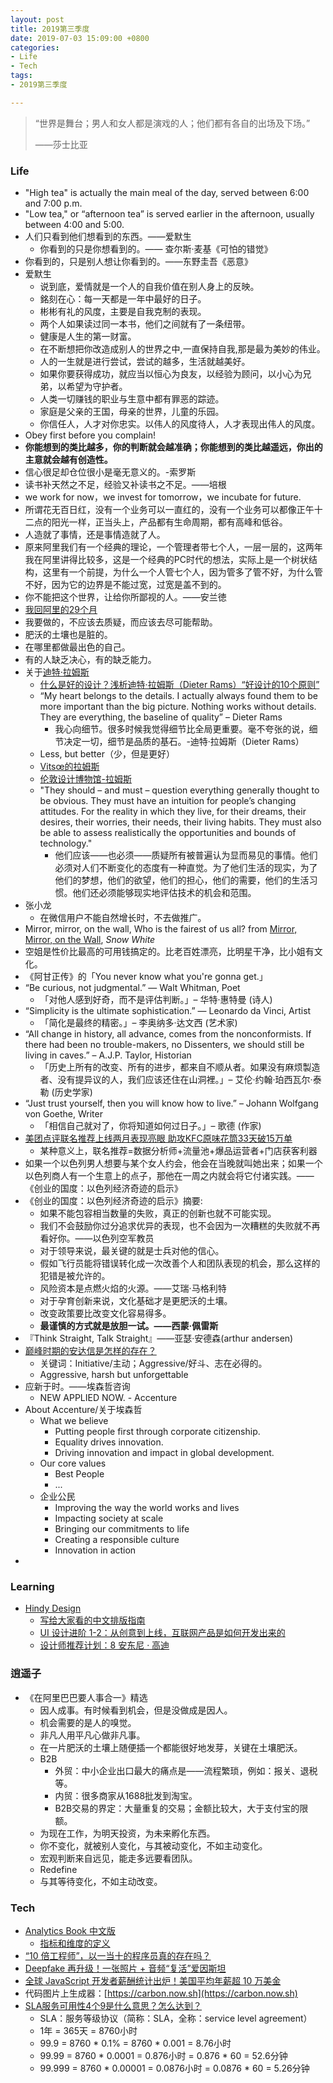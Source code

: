 ```yaml
---
layout: post
title: 2019第三季度
date: 2019-07-03 15:09:00 +0800
categories:
- Life
- Tech
tags:
- 2019第三季度

---
```


<blockquote class="blockquote-center">
<p>“世界是舞台；男人和女人都是演戏的人；他们都有各自的出场及下场。”</p>
<p>——莎士比亚</p>
</blockquote>



### Life

- "High tea" is actually the main meal of the day, served between 6:00 and 7:00 p.m.
- "Low tea," or “afternoon tea” is served earlier in the afternoon, usually between 4:00 and 5:00.
- 人们只看到他们想看到的东西。——爱默生
  - 你看到的只是你想看到的。—— 查尔斯·麦基《可怕的错觉》
- 你看到的，只是别人想让你看到的。——东野圭吾《恶意》
- 爱默生
  - 说到底，爱情就是一个人的自我价值在别人身上的反映。
  - 銘刻在心：每一天都是一年中最好的日子。
  - 彬彬有礼的风度，主要是自我克制的表现。
  - 两个人如果读过同一本书，他们之间就有了一条纽带。
  - 健康是人生的第一财富。
  - 在不断想把你改造成别人的世界之中,一直保持自我,那是最为美妙的伟业。
  - 人的一生就是进行尝试，尝试的越多，生活就越美好。
  - 如果你要获得成功，就应当以恒心为良友，以经验为顾问，以小心为兄弟，以希望为守护者。
  - 人类一切赚钱的职业与生意中都有罪恶的踪迹。
  - 家庭是父亲的王国，母亲的世界，儿童的乐园。
  - 你信任人，人才对你忠实。以伟人的风度待人，人才表现出伟人的风度。
- Obey first before you complain!
- **你能想到的类比越多，你的判断就会越准确；你能想到的类比越遥远，你出的主意就会越有创造性。**
- 信心很足却仓位很小是毫无意义的。-索罗斯
- 读书补天然之不足，经验又补读书之不足。——培根
- we work for now，we invest for tomorrow，we incubate for future.
- 所谓花无百日红，没有一个业务可以一直红的，没有一个业务可以都像正午十二点的阳光一样，正当头上，产品都有生命周期，都有高峰和低谷。
- 人造就了事情，还是事情造就了人。
- 原来阿里我们有一个经典的理论，一个管理者带七个人，一层一层的，这两年我在阿里讲得比较多，这是一个经典的PC时代的想法，实际上是一个树状结构，这里有一个前提，为什么一个人管七个人，因为管多了管不好，为什么管不好，因为它的边界是不能过宽，过宽是盖不到的。
- 你不能把这个世界，让给你所鄙视的人。——安兰徳
- [我回阿里的29个月](https://zhuanlan.zhihu.com/p/25146682)
- 我要做的，不应该去质疑，而应该去尽可能帮助。
- 肥沃的土壤也是脏的。
- 在哪里都做最出色的自己。
- 有的人缺乏决心，有的缺乏能力。
- 关于[迪特·拉姆斯](https://zh.wikipedia.org/zh/%E8%BF%AA%E7%89%B9%C2%B7%E6%8B%89%E5%A7%86%E6%96%AF)
	- [什么是好的设计？浅析迪特·拉姆斯（Dieter Rams）“好设计的10个原则”](https://zhuanlan.zhihu.com/p/33158758)
	- “My heart belongs to the details. I actually always found them to be more important than the big picture. Nothing works without details. They are everything, the baseline of quality” – Dieter Rams
		- 我心向细节。很多时候我觉得细节比全局更重要。毫不夸张的说，细节决定一切，细节是品质的基石。-迪特·拉姆斯（Dieter Rams）
	- Less, but better（少，但是更好）
	- [Vitsœ的拉姆斯](https://www.vitsoe.com/gb/about/dieter-rams)
	- [伦敦设计博物馆-拉姆斯](https://designmuseum.org/designers/dieter-rams)
	- "They should – and must – question everything generally thought to be obvious. They must have an intuition for people’s changing attitudes. For the reality in which they live, for their dreams, their desires, their worries, their needs, their living habits. They must also be able to assess realistically the opportunities and bounds of technology."
	  - 他们应该——也必须——质疑所有被普遍认为显而易见的事情。他们必须对人们不断变化的态度有一种直觉。为了他们生活的现实，为了他们的梦想，他们的欲望，他们的担心，他们的需要，他们的生活习惯。他们还必须能够现实地评估技术的机会和范围。
- 张小龙
	- 在微信用户不能自然增长时，不去做推广。
- Mirror, mirror, on the wall, Who is the fairest of us all? from [Mirror, Mirror, on the Wall](http://www.debunkingmandelaeffects.com/mirror-mirror-on-the-wall/), *Snow White*
- 空姐是性价比最高的可用钱搞定的。比老百姓漂亮，比明星干净，比小姐有文化。
- 《阿甘正传》的「You never know what you're gonna get.」
- “Be curious, not judgmental.” — Walt Whitman, Poet
	- 「对他人感到好奇，而不是评估判断。」– 华特‧惠特曼 (诗人)
- “Simplicity is the ultimate sophistication.” — Leonardo da Vinci, Artist
	- 「简化是最终的精密。」– 李奥纳多‧达文西 (艺术家)
- “All change in history, all advance, comes from the nonconformists. If there had been no trouble-makers, no Dissenters, we should still be living in caves.” – A.J.P. Taylor, Historian
	- 「历史上所有的改变、所有的进步，都来自不顺从者。如果没有麻烦製造者、没有提异议的人，我们应该还住在山洞裡。」– 艾伦·约翰·珀西瓦尔·泰勒 (历史学家)
- “Just trust yourself, then you will know how to live.” – Johann Wolfgang von Goethe, Writer
	- 「相信自己就对了，你将知道如何过日子。」– 歌德 (作家)
- [美团点评联名推荐上线两月表现亮眼 助攻KFC原味花筒33天破15万单](http://finance.eastmoney.com/a/201907041169479086.html)
	- 某种意义上，联名推荐=数据分析师+流量池+爆品运营者+门店获客利器
- 如果一个以色列男人想要与某个女人约会，他会在当晚就叫她出来；如果一个以色列商人有一个生意上的点子，那他在一周之内就会将它付诸实践。——《创业的国度：以色列经济奇迹的启示》
- 《创业的国度：以色列经济奇迹的启示》摘要:
	- 如果不能包容相当数量的失败，真正的创新也就不可能实现。
	- 我们不会鼓励你过分追求优异的表现，也不会因为一次糟糕的失败就不再看好你。——以色列空军教员
	- 对于领导来说，最关键的就是士兵对他的信心。
	- 假如飞行员能将错误转化成一次改善个人和团队表现的机会，那么这样的犯错是被允许的。
	- 风险资本是点燃火焰的火源。——艾瑞·马格利特
	- 对于孕育创新来说，文化基础才是更肥沃的土壤。
	- 改变政策要比改变文化容易得多。
	- **最谨慎的方式就是放胆一试。——西蒙·佩雷斯**
- 『Think Straight, Talk Straight』——亚瑟·安德森(arthur andersen)	
- [巅峰时期的安达信是怎样的存在？](https://www.zhihu.com/question/37344892)
	- 关键词：Initiative/主动；Aggressive/好斗、志在必得的。
	- Aggressive, harsh but unforgettable
- 应新于时。——埃森哲咨询
	- NEW APPLIED NOW. - Accenture
- About Accenture/关于埃森哲
	- What we believe
		- Putting people first through corporate citizenship.
		- Equality drives innovation.
		- Driving innovation and impact in global development.
	- Our core values
		- Best People
		- ...
	- 企业公民
		- Improving the way the world works and lives
		- Impacting society at scale
		- Bringing our commitments to life
		- Creating a responsible culture
		- Innovation in action
- 


### Learning

- [Hindy Design](https://zhuanlan.zhihu.com/uicircle)
	- [写给大家看的中文排版指南](https://zhuanlan.zhihu.com/p/20506092)
	- [UI 设计进阶 1-2：从创意到上线，互联网产品是如何开发出来的](https://zhuanlan.zhihu.com/p/34249920)
	- [设计师推荐计划：8 安东尼 · 高迪](https://zhuanlan.zhihu.com/p/32829349)

### 逍遥子

- 《在阿里巴巴要人事合一》精选
	- 因人成事。有时候看到机会，但是没做成是因人。
	- 机会需要的是人的嗅觉。
	- 非凡人用平凡心做非凡事。
	- 在一片肥沃的土壤上随便插一个都能很好地发芽，关键在土壤肥沃。
	- B2B
		- 外贸：中小企业出口最大的痛点是——流程繁琐，例如：报关、退税等。
		- 内贸：很多商家从1688批发到淘宝。
		- B2B交易的界定：大量重复的交易；金额比较大，大于支付宝的限额。
	- 为现在工作，为明天投资，为未来孵化东西。
	- 你不变化，就被别人变化，与其被动变化，不如主动变化。
	- 宏观判断来自远见，能走多远要看团队。
	- Redefine
	- 与其等待变化，不如主动改变。


### Tech

- [Analytics Book 中文版](http://cn.analyticsbook.org/)
	- [指标和维度的定义](http://cn.analyticsbook.org/definitions-of-metrics-and-dimensions/)
- [“10 倍工程师”，以一当十的程序员真的存在吗？](https://www.infoq.cn/article/Qg64MyvgDW-k4pElXuBy)
- [Deepfake 再升级！一张照片 + 音频“复活”爱因斯坦](https://www.infoq.cn/article/CM72xuNm35pNdrw7p_yT)
- [全球 JavaScript 开发者薪酬统计出炉！美国平均年薪超 10 万美金](https://www.infoq.cn/article/zNQ8Wx3p2-M9EKt68FuB)
- 代码图片上生成器：[https://carbon.now.sh](https://carbon.now.sh)
- [SLA服务可用性4个9是什么意思？怎么达到？](https://cloud.tencent.com/developer/article/1080683)
	- SLA：服务等级协议（简称：SLA，全称：service level agreement）
	- 1年 = 365天 = 8760小时
	- 99.9 = 8760 * 0.1% = 8760 * 0.001 = 8.76小时
	- 99.99 = 8760 * 0.0001 = 0.876小时 = 0.876 * 60 = 52.6分钟
	- 99.999 = 8760 * 0.00001 = 0.0876小时 = 0.0876 * 60 = 5.26分钟
